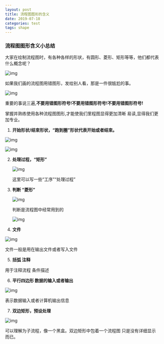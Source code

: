 ```yaml
---
layout: post
title: 流程图图形的含义
date: 2019-07-18
categories: test
tags: shape 
---
```


### 流程图图形含义小总结

大家在绘制流程图时，有各种各样的形状，有圆形、菱形、矩形等等，他们都代表什么概念呢？

![img](http://5b0988e595225.cdn.sohucs.com/images/20180616/54b3cd6e15714094b137c0afd779e022.png)

如果我们画的流程图用错图形，发给别人看，那是一件很尴尬的事。

![img](http://5b0988e595225.cdn.sohucs.com/images/20180616/a08fee8602ce49e4b09441a272f33c46.jpeg)

重要的事说三遍,**不要用错图形符号!不要用错图形符号!不要用错图形符号!**

掌握并熟练使用各种流程图图形,才能使我们里程图显得更加清晰 易读,显得我们更加专业。

1. **开始形状/结束形状，“跑到圈”形状代表开始或者结束。**

![img](http://5b0988e595225.cdn.sohucs.com/images/20180616/61f7d88929d84b8fa6168fb8e1aed5ce.png)

![img](http://5b0988e595225.cdn.sohucs.com/images/20180616/37de33f84cca4ae789ab77d8024e8265.png)

2. **处理过程，“矩形”**

   ![img](http://5b0988e595225.cdn.sohucs.com/images/20180616/bcb6d7d1c89f4412a3b907372298e510.png)

   这里可以写一些“工序”“处理过程”

3. **判断 “菱形”**

   ![img](http://5b0988e595225.cdn.sohucs.com/images/20180616/0e1e10ad6e7d4d31b2e7317234489d80.png)

   判断是流程图中经常用到的

   ![img](http://5b0988e595225.cdn.sohucs.com/images/20180616/73edd8ae221b4d788451e1ed9182b744.png)

4. **文件**

![img](http://5b0988e595225.cdn.sohucs.com/images/20180616/21b2a2faef8448d4bc771751bbff331d.png)

文件一般是用在输出文件或者写入文件

5. **括弧 注释**

用于注释流程 条件描述

6. **平行四边形 数据的输入或者输出**

![img](http://5b0988e595225.cdn.sohucs.com/images/20180616/bb1f207ec3404c41b2226eb18497d700.png)

表示数据输入或者计算机输出信息

7. **双边矩形，预设处理**

![img](http://5b0988e595225.cdn.sohucs.com/images/20180616/a60cd924d8944756bc3a3602591be63e.png)

可以理解为子流程，像一个黑盒。双边矩形中包着一个流程图 只是没有详细显示而已。

